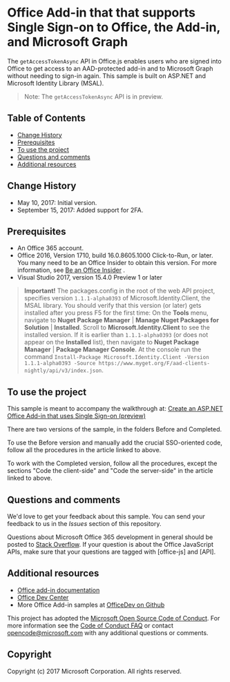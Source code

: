 # Office Add-in that that supports Single Sign-on to Office, the Add-in, and Microsoft Graph

The `getAccessTokenAsync` API in Office.js enables users who are signed into Office to get access to an AAD-protected add-in and to Microsoft Graph without needing to sign-in again. This sample is built on ASP.NET and Microsoft Identity Library (MSAL). 

 > Note: The `getAccessTokenAsync` API is in preview.

## Table of Contents
* [Change History](#change-history)
* [Prerequisites](#prerequisites)
* [To use the project](#to-use-the-project)
* [Questions and comments](#questions-and-comments)
* [Additional resources](#additional-resources)

## Change History

* May 10, 2017: Initial version.
* September 15, 2017: Added support for 2FA.

## Prerequisites

* An Office 365 account.
* Office 2016, Version 1710, build 16.0.8605.1000 Click-to-Run, or later. You many need to be an Office Insider to obtain this version. For more information, see [Be an Office Insider](https://products.office.com/en-us/office-insider?tab=tab-1) .
* Visual Studio 2017, version 15.4.0 Preview 1 or later

> **Important!** The packages.config in the root of the web API project, specifies version `1.1.1-alpha0393` of Microsoft.Identity.Client, the MSAL library. You should verify that this version (or later) gets installed after you press F5 for the first time: On the **Tools** menu, navigate to **Nuget Package Manager** | **Manage Nuget Packages for Solution** | **Installed**. Scroll to **Microsoft.Identity.Client** to see the installed version. If it is earlier than `1.1.1-alpha0393` (or does not appear on the **Installed** list), then navigate to **Nuget Package Manager** | **Package Manager Console**. At the console run the command `Install-Package Microsoft.Identity.Client -Version 1.1.1-alpha0393 -Source https://www.myget.org/F/aad-clients-nightly/api/v3/index.json`.

## To use the project

This sample is meant to accompany the walkthrough at: [Create an ASP.NET Office Add-in that uses Single Sign-on (preview)](https://dev.office.com/docs/add-ins/develop/create-sso-office-add-ins-aspnet)

There are two versions of the sample, in the folders Before and Completed.

To use the Before version and manually add the crucial SSO-oriented code, follow all the procedures in the article linked to above.

To work with the Completed version, follow all the procedures, except the sections "Code the client-side" and "Code the server-side" in the article linked to above.

## Questions and comments

We'd love to get your feedback about this sample. You can send your feedback to us in the *Issues* section of this repository.

Questions about Microsoft Office 365 development in general should be posted to [Stack Overflow](http://stackoverflow.com/questions/tagged/office-js+API). If your question is about the Office JavaScript APIs, make sure that your questions are tagged with [office-js] and [API].

## Additional resources

* [Office add-in documentation](https://msdn.microsoft.com/en-us/library/office/jj220060.aspx)
* [Office Dev Center](http://dev.office.com/)
* More Office Add-in samples at [OfficeDev on Github](https://github.com/officedev)

This project has adopted the [Microsoft Open Source Code of Conduct](https://opensource.microsoft.com/codeofconduct/). For more information see the [Code of Conduct FAQ](https://opensource.microsoft.com/codeofconduct/faq/) or contact [opencode@microsoft.com](mailto:opencode@microsoft.com) with any additional questions or comments.

## Copyright
Copyright (c) 2017 Microsoft Corporation. All rights reserved.

